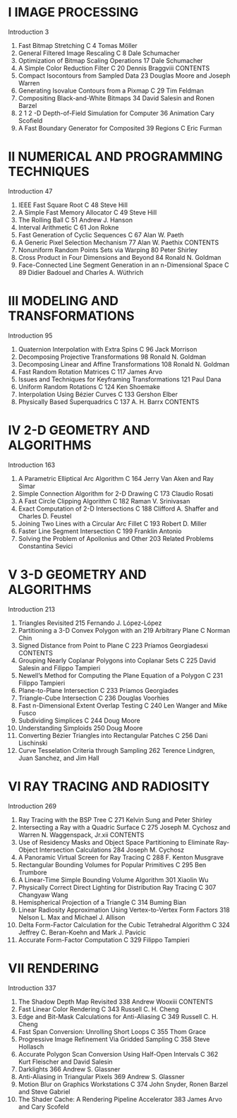 # I IMAGE PROCESSING
Introduction 3
1. Fast Bitmap Stretching C 4
Tomas Möller
2. General Filtered Image Rescaling C 8
Dale Schumacher
3. Optimization of Bitmap Scaling Operations 17
Dale Schumacher
4. A Simple Color Reduction Filter C 20
Dennis Braggviii
CONTENTS
5. Compact Isocontours from Sampled Data 23
Douglas Moore and Joseph Warren
6. Generating Isovalue Contours from a Pixmap C 29
Tim Feldman
7. Compositing Black-and-White Bitmaps 34
David Salesin and Ronen Barzel
8. 2 1
2 -D Depth-of-Field Simulation for Computer 36
Animation
Cary Scofield
9. A Fast Boundary Generator for Composited 39
Regions C
Eric Furman
# II NUMERICAL AND PROGRAMMING TECHNIQUES
Introduction 47
1. IEEE Fast Square Root C 48
Steve Hill
2. A Simple Fast Memory Allocator C 49
Steve Hill
3. The Rolling Ball C 51
Andrew J. Hanson
4. Interval Arithmetic C 61
Jon Rokne
5. Fast Generation of Cyclic Sequences C 67
Alan W. Paeth
6. A Generic Pixel Selection Mechanism 77
Alan W. Paethix
CONTENTS
7. Nonuniform Random Points Sets via Warping 80
Peter Shirley
8. Cross Product in Four Dimensions and Beyond 84
Ronald N. Goldman
9. Face-Connected Line Segment Generation in an
n-Dimensional Space C 89
Didier Badouel and Charles A. Wüthrich
# III MODELING AND TRANSFORMATIONS
Introduction 95
1. Quaternion Interpolation with Extra Spins C 96
Jack Morrison
2. Decomposing Projective Transformations 98
Ronald N. Goldman
3. Decomposing Linear and Affine Transformations 108
Ronald N. Goldman
4. Fast Random Rotation Matrices C 117
James Arvo
5. Issues and Techniques for Keyframing Transformations 121
Paul Dana
6. Uniform Random Rotations C 124
Ken Shoemake
7. Interpolation Using Bézier Curves C 133
Gershon Elber
8. Physically Based Superquadrics C 137
A. H. Barrx
CONTENTS
# IV 2-D GEOMETRY AND ALGORITHMS
Introduction 163
1. A Parametric Elliptical Arc Algorithm C 164
Jerry Van Aken and Ray Simar
2. Simple Connection Algorithm for 2-D Drawing C 173
Claudio Rosati
3. A Fast Circle Clipping Algorithm C 182
Raman V. Srinivasan
4. Exact Computation of 2-D Intersections C 188
Clifford A. Shaffer and Charles D. Feustel
5. Joining Two Lines with a Circular Arc Fillet C 193
Robert D. Miller
6. Faster Line Segment Intersection C 199
Franklin Antonio
7. Solving the Problem of Apollonius and Other 203
Related Problems
Constantina Sevici
# V 3-D GEOMETRY AND ALGORITHMS
Introduction 213
1. Triangles Revisited 215
Fernando J. López-López
2. Partitioning a 3-D Convex Polygon with an 219
Arbitrary Plane C
Norman Chin
3. Signed Distance from Point to Plane C 223
Príamos Georgiadesxi
CONTENTS
4. Grouping Nearly Coplanar Polygons into Coplanar
Sets C 225
David Salesin and Filippo Tampieri
5. Newell’s Method for Computing the Plane Equation
of a Polygon C 231
Filippo Tampieri
6. Plane-to-Plane Intersection C 233
Príamos Georgiades
7. Triangle-Cube Intersection C 236
Douglas Voorhies
8. Fast n-Dimensional Extent Overlap Testing C 240
Len Wanger and Mike Fusco
9. Subdividing Simplices C 244
Doug Moore
10. Understanding Simploids 250
Doug Moore
11. Converting Bézier Triangles into Rectangular
Patches C 256
Dani Lischinski
12. Curve Tesselation Criteria through Sampling 262
Terence Lindgren, Juan Sanchez, and Jim Hall
# Vl RAY TRACING AND RADIOSITY
Introduction 269
1. Ray Tracing with the BSP Tree C 271
Kelvin Sung and Peter Shirley
2. Intersecting a Ray with a Quadric Surface C 275
Joseph M. Cychosz and Warren N. Waggenspack, Jr.xii
CONTENTS
3. Use of Residency Masks and Object Space Partitioning
to Eliminate Ray-Object Intersection Calculations 284
Joseph M. Cychosz
4. A Panoramic Virtual Screen for Ray Tracing C 288
F. Kenton Musgrave
5. Rectangular Bounding Volumes for Popular
Primitives C 295
Ben Trumbore
6. A Linear-Time Simple Bounding Volume Algorithm 301
Xiaolin Wu
7. Physically Correct Direct Lighting for Distribution Ray
Tracing C 307
Changyaw Wang
8. Hemispherical Projection of a Triangle C 314
Buming Bian
9. Linear Radiosity Approximation Using Vertex-to-Vertex
Form Factors 318
Nelson L. Max and Michael J. Allison
10. Delta Form-Factor Calculation for the Cubic
Tetrahedral Algorithm C 324
Jeffrey C. Beran-Koehn and Mark J. Pavicic
11. Accurate Form-Factor Computation C 329
Filippo Tampieri
# VII RENDERING
Introduction 337
1. The Shadow Depth Map Revisited 338
Andrew Wooxiii
CONTENTS
2. Fast Linear Color Rendering C 343
Russell C. H. Cheng
3. Edge and Bit-Mask Calculations for Anti-Aliasing C 349
Russell C. H. Cheng
4. Fast Span Conversion: Unrolling Short Loops C 355
Thom Grace
5. Progressive Image Refinement Via Gridded
Sampling C 358
Steve Hollasch
6. Accurate Polygon Scan Conversion Using Half-Open
Intervals C 362
Kurt Fleischer and David Salesin
7. Darklights 366
Andrew S. Glassner
8. Anti-Aliasing in Triangular Pixels 369
Andrew S. Glassner
9. Motion Blur on Graphics Workstations C 374
John Snyder, Ronen Barzel and Steve Gabriel
10. The Shader Cache: A Rendering Pipeline Accelerator 383
James Arvo and Cary Scofeld
